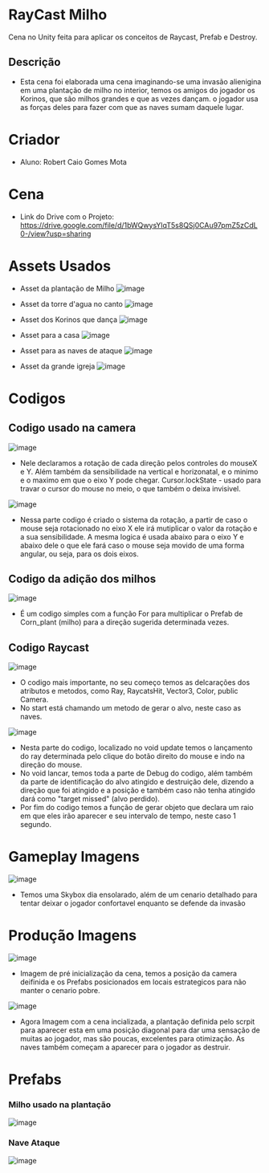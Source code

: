 # RayCast Milho
Cena no Unity feita para aplicar os conceitos de Raycast, Prefab e Destroy.
## Descrição
- Esta cena foi elaborada uma cena imaginando-se uma invasão alienigina em uma plantação de milho no interior, temos os amigos do jogador os Korinos, que são milhos grandes e que as vezes dançam. o jogador usa as forças deles para fazer com que as naves sumam daquele lugar.


# Criador
 
- Aluno: Robert Caio Gomes Mota

# Cena
- Link do Drive com o Projeto: https://drive.google.com/file/d/1bWQwysYlqT5s8QSj0CAu97pmZ5zCdL0-/view?usp=sharing

# Assets Usados
- Asset da plantação de Milho
 ![image](https://github.com/Rob3rt2/raycast_Milho/assets/127865166/7997e011-5542-4f51-ae50-26b5148f01de)

- Asset da torre d'agua no canto
![image](https://github.com/Rob3rt2/raycast_Milho/assets/127865166/6dd0f69c-4bc4-43d2-97c4-f423695d499a)

- Asset dos Korinos que dança
   ![image](https://github.com/Rob3rt2/raycast_Milho/assets/127865166/89123031-2b3d-41d4-afd2-19de56e7047b)

- Asset para a casa
  ![image](https://github.com/Rob3rt2/raycast_Milho/assets/127865166/a04e2d4b-f248-45b1-a4bf-53c36821a7dc)

- Asset para as naves de ataque
 ![image](https://github.com/Rob3rt2/raycast_Milho/assets/127865166/0d9a5ebe-6f7c-4689-a87f-cc21b9e501dd)

- Asset da grande igreja
  ![image](https://github.com/Rob3rt2/raycast_Milho/assets/127865166/34089e97-3293-4701-b7bd-1c1fb8502a23)

# Codigos

## Codigo usado na camera
  
 ![image](https://github.com/Rob3rt2/raycast_Milho/assets/127865166/c317ba13-98d9-4a89-b5e1-f82ec6e4cc40)

- Nele declaramos a rotação de cada direção pelos controles do mouseX e Y. Além também da sensibilidade na vertical e horizonatal, e o minimo e o maximo em que o eixo Y pode chegar.
 Cursor.lockState - usado para travar o cursor do mouse no meio, o que também o deixa invisivel.

 ![image](https://github.com/Rob3rt2/raycast_Milho/assets/127865166/4edf1bd0-63d7-4050-a51d-a84b8f06538c)

 - Nessa parte codigo é criado o sistema da rotação, a partir de caso o mouse seja rotacionado no eixo X ele irá mutiplicar o valor da rotação e a sua sensibilidade. A mesma logica é usada abaixo para o eixo Y e abaixo dele o que ele fará caso o mouse seja movido de uma forma angular, ou seja, para os dois eixos.

 ## Codigo da adição dos milhos
  
![image](https://github.com/Rob3rt2/raycast_Milho/assets/127865166/f80ac6cb-54a0-4daf-8741-c8ca3d2eb8ef)

- É um codigo simples com a função For para multiplicar o Prefab de Corn_plant (milho) para a direção sugerida determinada vezes.

## Codigo Raycast

![image](https://github.com/Rob3rt2/raycast_Milho/assets/127865166/69fa8101-9436-4e51-baa6-ee41aaf9304c)

- O codigo mais importante, no seu começo temos as delcarações dos atributos e metodos, como Ray, RaycatsHit, Vector3, Color, public Camera.
- No start está chamando um metodo de gerar o alvo, neste caso as naves.

![image](https://github.com/Rob3rt2/raycast_Milho/assets/127865166/0dfa1be7-befb-4946-b924-5d23cb8aa64c)

- Nesta parte do codigo, localizado no void update temos o lançamento do ray determinada pelo clique do botão direito do mouse e indo na direção do mouse.
- No void lancar, temos toda a parte de Debug do codigo, além também da parte de identificação do alvo atingido e destruição dele, dizendo a direção que foi atingido e a posição e também caso não tenha atingido dará como "target missed" (alvo perdido).
- Por fim do codigo temos a função de gerar objeto que declara um raio em que eles irão aparecer e seu intervalo de tempo, neste caso 1 segundo.

# Gameplay Imagens

![image](https://github.com/Rob3rt2/raycast_Milho/assets/127865166/c24f6fc2-7898-4518-ae26-ac9d286fe902)

- Temos uma Skybox dia ensolarado, além de um cenario detalhado para tentar deixar o jogador confortavel enquanto se defende da invasão

# Produção Imagens

![image](https://github.com/Rob3rt2/raycast_Milho/assets/127865166/9138a578-bb94-4696-8e08-4f3117e61cd0)

- Imagem de pré inicialização da cena, temos a posição da camera deifinida e os Prefabs posicionados em locais estrategicos para não manter o cenario pobre.

![image](https://github.com/Rob3rt2/raycast_Milho/assets/127865166/db57d554-954f-4c25-8518-7bc472f20d17)

- Agora Imagem com a cena incializada, a plantação definida pelo scrpit para aparecer esta em uma posição diagonal para dar uma sensação de muitas ao jogador, mas são poucas, excelentes para otimização. As naves também começam a aparecer para o jogador as destruir.

# Prefabs
### Milho usado na plantação
![image](https://github.com/Rob3rt2/raycast_Milho/assets/127865166/1f7d66b3-c921-42a9-80b1-6ed852943b86)

### Nave Ataque

![image](https://github.com/Rob3rt2/raycast_Milho/assets/127865166/340fdd16-a09e-4d29-a104-c5e04b392f4a)




